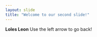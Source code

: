 ```yaml
---
layout: slide
title: "Welcome to our second slide!"
---
```

**Loles Leon** 
Use the left arrow to go back!